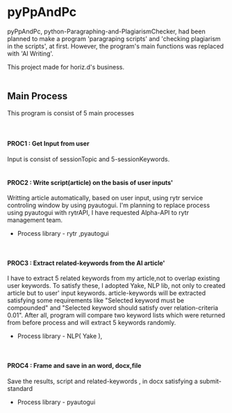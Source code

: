 # pyPpAndPc
pyPpAndPc, python-Paragraphing-and-PlagiarismChecker, had been planned to make a program 'paragraping scripts' and 'checking plagiarism in the scripts', at first.
However, the program's main functions was replaced with 'AI Writing'.
<br>

This project made for horiz.d's business.
<br><br>


## Main Process
This program is consist of 5 main processes
<br><br><br>


#### PROC1 : Get Input from user
Input is consist of sessionTopic and 5-sessionKeywords.
<br><br>

#### PROC2 : Write script(article) on the basis of user inputs'
Writting article automatically, based on user input, using rytr service controling window by using pyautogui.
I'm planning to replace process using pyautogui with rytrAPI, I have requested Alpha-API to rytr management team.
  *  Process library - rytr ,pyautogui
<br>

#### PROC3 : Extract related-keywords from the AI article'
I have to extract 5 related keywords from my article,not to overlap existing user keywords. To satisfy these, I adopted Yake, NLP lib, not only to created article but to user' input keywords. article-keywords will be extracted satisfying some requirements like "Selected keyword must be compounded" and "Selected keyword should satisfy over relation-criteria 0.01". After all, program will compare two keyword lists which were returned from before process and will extract 5 keywords randomly.
  * Process library - NLP( Yake ),
<br>

#### PROC4 : Frame and save in an word, docx,file
Save the results, script and related-keywords , in docx satisfying a submit-standard
  * Process library - pyautogui
<br>


